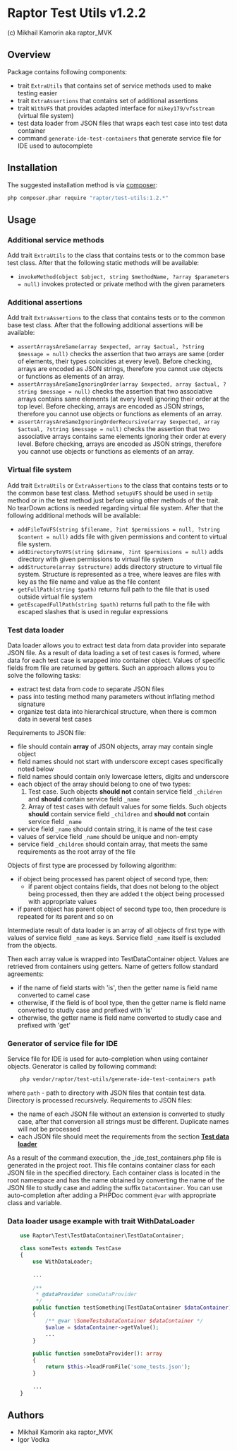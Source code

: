 # Raptor Test Utils v1.2.2

(c) Mikhail Kamorin aka raptor_MVK

## Overview

Package contains following components:
- trait `ExtraUtils` that contains set of service methods used to make testing easier
- trait `ExtraAssertions` that contains set of additional assertions
- trait `WithVFS` that provides adapted interface for `mikey179/vfsstream` (virtual file system)
- test data loader from JSON files that wraps each test case into test data container
- command `generate-ide-test-containers` that generate service file for IDE used to autocomplete

## Installation

The suggested installation method is via [composer](https://getcomposer.org/):

```sh
php composer.phar require "raptor/test-utils:1.2.*"
```

## Usage

### Additional service methods

Add trait `ExtraUtils` to the class that contains tests or to the common base test class. After
that the following static methods will be available:

 - `invokeMethod(object $object, string $methodName, ?array $parameters = null)` invokes protected or private method
   with the given parameters

### Additional assertions

Add trait `ExtraAssertions` to the class that contains tests or to the common base test class. After that the following
additional assertions will be available:

 - `assertArraysAreSame(array $expected, array $actual, ?string $message = null)` checks the assertion that two arrays
   are same (order of elements, their types coincides at every level). Before checking, arrays are encoded as JSON
   strings, therefore you cannot use objects or functions as elements of an array.
 - `assertArraysAreSameIgnoringOrder(array $expected, array $actual, ?string $message = null)` checks the assertion that
   two associative arrays contains same elements (at every level) ignoring their order at the top level. Before
   checking, arrays are encoded as JSON strings, therefore you cannot use objects or functions as elements of an array.
 - `assertArraysAreSameIgnoringOrderRecursive(array $expected, array $actual, ?string $message = null)` checks the
   assertion that two associative arrays contains same elements ignoring their order at every level. Before checking,
   arrays are encoded as JSON strings, therefore you cannot use objects or functions as elements of an array.

### Virtual file system

Add trait `ExtraUtils` or `ExtraAssertions` to the class that contains tests or to the common base test class. Method
`setupVFS` should be used in `setUp` method or in the test method just before using other methods of the trait.
No tearDown actions is needed regarding virtual file system. After that the following additional methods will be
available:

 - `addFileToVFS(string $filename, ?int $permissions = null, ?string $content = null)` adds file with given permissions
   and content to virtual file system.
 - `addDirectoryToVFS(string $dirname, ?int $permissions = null)` adds directory with given permissions to virtual file
   system
 - `addStructure(array $structure)` adds directory structure to virtual file system. Structure is represented as a tree,
   where leaves are files with key as the file name and value as the file content
 - `getFullPath(string $path)` returns full path to the file that is used outside virtual file system
 - `getEscapedFullPath(string $path)` returns full path to the file with escaped slashes that is used in regular
   expressions

### Test data loader

Data loader allows you to extract test data from data provider into separate JSON file. As a result of data loading a
set of test cases is formed, where data for each test case is wrapped into container object. Values of specific fields
from file are returned by getters. Such an approach allows you to solve the following tasks:

 - extract test data from code to separate JSON files
 - pass into testing method many parameters without inflating method signature
 - organize test data into hierarchical structure, when there is common data in several test cases

Requirements to JSON file:
 - file should contain **array** of JSON objects, array may contain single object
 - field names should not start with underscore except cases specifically noted below
 - field names should contain only lowercase letters, digits and underscore
 - each object of the array should belong to one of two types:
     1. Test case. Such objects **should not** contain service field `_children` and **should** contain
        service field `_name`
     2. Array of test cases with default values for some fields. Such objects **should** contain service field
        `_children` and **should not** contain service field `_name`
 - service field `_name` should contain string, it is name of the test case
 - values of service field `_name` should be unique and non-empty
 - service field `_children` should contain array, that meets the same requirements as the root array of the file

Objects of first type are processed by following algorithm:
 - if object being processed has parent object of second type, then:
     - if parent object contains fields, that does not belong to the object being processed, then they are added t
      the object being processed with appropriate values
 - if parent object has parent object of second type too, then procedure is repeated for its parent and so on     
 
Intermediate result of data loader is an array of all objects of first type with values of service field `_name` as
keys. Service field `_name` itself is excluded from the objects.

Then each array value is wrapped into TestDataContainer object. Values are retrieved from containers using getters. 
Name of getters follow standard agreements:
 - if the name of field starts with 'is', then the getter name is field name converted to camel case
 - otherwise, if the field is of bool type, then the getter name is field name converted to studly case and prefixed
 with
   'is'
 - otherwise, the getter name is field name converted to studly case and prefixed with 'get'

### Generator of service file for IDE

Service file for IDE is used for auto-completion when using container objects. Generator is called by following command:

```bash
    php vendor/raptor/test-utils/generate-ide-test-containers path
```

where `path` - path to directory with JSON files that contain test data. Directory is processed recursively.
Requirements to JSON files:
 - the name of each JSON file without an extension is converted to studly case, after that conversion all strings must
   be different. Duplicate names will not be processed
 - each JSON file should meet the requirements from the section **[Test data loader](#test-data-loader)**

As a result of the command execution, the _ide_test_containers.php file is generated in the project root. This file
contains container class for each JSON file in the specified directory. Each container class is located in the root
namespace and has the name obtained by converting the name of the JSON file to studly case and adding the suffix
`DataContainer`. You can use auto-completion after adding a PHPDoc comment `@var` with appropriate class and variable.

### Data loader usage example with trait WithDataLoader

```php
    use Raptor\Test\TestDataContainer\TestDataContainer;

    class someTests extends TestCase
    {
        use WithDataLoader;
             
        ...
        
        /**
         * @dataProvider someDataProvider
         */
        public function testSomething(TestDataContainer $dataContainer): void
        {
            /** @var \SomeTestsDataContainer $dataContainer */
            $value = $dataContainer->getValue();
            ...
        }
        
        public function someDataProvider(): array
        {
            return $this->loadFromFile('some_tests.json'); 
        }
        
        ...
    }
```

## Authors

- Mikhail Kamorin aka raptor_MVK
- Igor Vodka